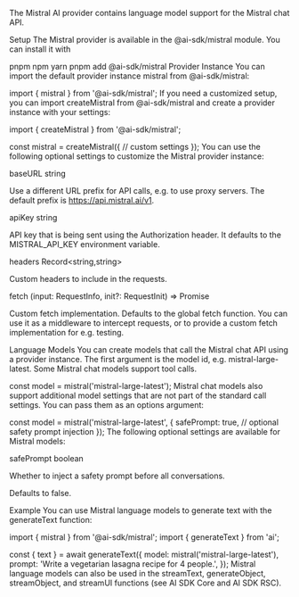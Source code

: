The Mistral AI provider contains language model support for the Mistral chat API.

Setup
The Mistral provider is available in the @ai-sdk/mistral module. You can install it with

pnpm
npm
yarn
pnpm add @ai-sdk/mistral
Provider Instance
You can import the default provider instance mistral from @ai-sdk/mistral:


import { mistral } from '@ai-sdk/mistral';
If you need a customized setup, you can import createMistral from @ai-sdk/mistral and create a provider instance with your settings:


import { createMistral } from '@ai-sdk/mistral';

const mistral = createMistral({
  // custom settings
});
You can use the following optional settings to customize the Mistral provider instance:

baseURL string

Use a different URL prefix for API calls, e.g. to use proxy servers. The default prefix is https://api.mistral.ai/v1.

apiKey string

API key that is being sent using the Authorization header. It defaults to the MISTRAL_API_KEY environment variable.

headers Record<string,string>

Custom headers to include in the requests.

fetch (input: RequestInfo, init?: RequestInit) => Promise<Response>

Custom fetch implementation. Defaults to the global fetch function. You can use it as a middleware to intercept requests, or to provide a custom fetch implementation for e.g. testing.

Language Models
You can create models that call the Mistral chat API using a provider instance. The first argument is the model id, e.g. mistral-large-latest. Some Mistral chat models support tool calls.


const model = mistral('mistral-large-latest');
Mistral chat models also support additional model settings that are not part of the standard call settings. You can pass them as an options argument:


const model = mistral('mistral-large-latest', {
  safePrompt: true, // optional safety prompt injection
});
The following optional settings are available for Mistral models:

safePrompt boolean

Whether to inject a safety prompt before all conversations.

Defaults to false.

Example
You can use Mistral language models to generate text with the generateText function:


import { mistral } from '@ai-sdk/mistral';
import { generateText } from 'ai';

const { text } = await generateText({
  model: mistral('mistral-large-latest'),
  prompt: 'Write a vegetarian lasagna recipe for 4 people.',
});
Mistral language models can also be used in the streamText, generateObject, streamObject, and streamUI functions (see AI SDK Core and AI SDK RSC).

